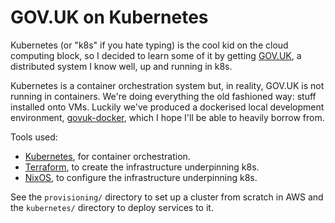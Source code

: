 GOV.UK on Kubernetes
====================

Kubernetes (or "k8s" if you hate typing) is the cool kid on the cloud
computing block, so I decided to learn some of it by getting
[GOV.UK][], a distributed system I know well, up and running in k8s.

Kubernetes is a container orchestration system but, in reality, GOV.UK
is not running in containers.  We're doing everything the old
fashioned way: stuff installed onto VMs.  Luckily we've produced a
dockerised local development environment, [govuk-docker][], which I
hope I'll be able to heavily borrow from.

Tools used:

- [Kubernetes][], for container orchestration.
- [Terraform][], to create the infrastructure underpinning k8s.
- [NixOS][], to configure the infrastructure underpinning k8s.

See the `provisioning/` directory to set up a cluster from scratch in
AWS and the `kubernetes/` directory to deploy services to it.

[GOV.UK]: https://www.gov.uk
[govuk-docker]: https://github.com/alphagov/govuk-docker
[Kubernetes]: https://kubernetes.io/
[Terraform]: https://www.terraform.io/
[NixOS]: https://nixos.org/
